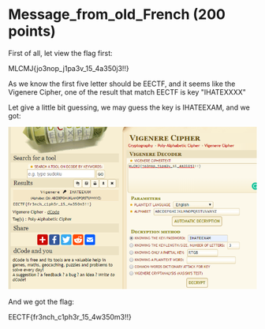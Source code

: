 # Message_from_old_French (200 points)

First of all, let view the flag first:

MLCMJ{jo3nop_j1pa3v_15_4a350j3!!}

As we know the first five letter should be EECTF, and it seems like the Vigenere Cipher, one of the result that match EECTF is key "IHATEXXXX"

Let give a little bit guessing, we may guess the key is IHATEEXAM, and we got:

![decrypt](decrypt.png)

And we got the flag:

EECTF{fr3nch_c1ph3r_15_4w350m3!!}
